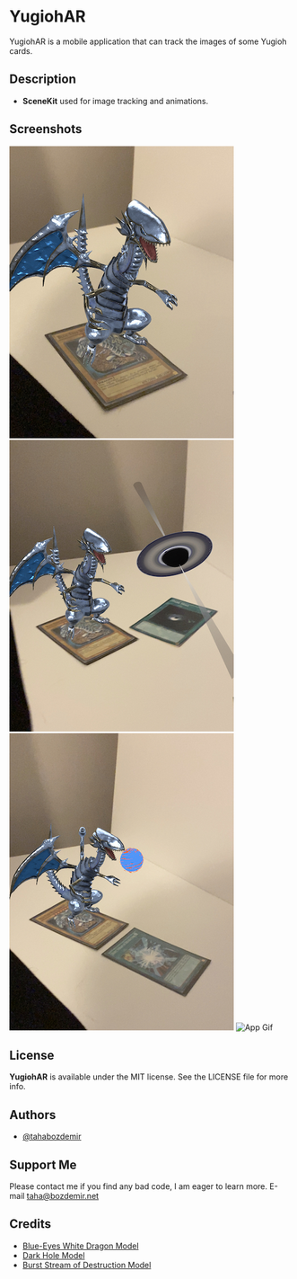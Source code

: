 # YugiohAR

YugiohAR is a mobile application that can track the images of some Yugioh cards.

## Description

- **SceneKit** used for image tracking and animations.

## Screenshots

![Blue-Eyes Screenshot](ReadmeAssets/blueEyesScreen.jpg)
![Two Card Screenshot](ReadmeAssets/twoCards.jpg)
![Blue-Eyes Effect Screenshot](ReadmeAssets/blueeyesEffect.jpg)
![App Gif](ReadmeAssets/YugiohAR.gif)

## License

**YugiohAR** is available under the MIT license. See the LICENSE file for more info.

## Authors

- [@tahabozdemir](https://www.github.com/tahabozdemir)

## Support Me 

Please contact me if you find any bad code, I am eager to learn more. E-mail taha@bozdemir.net

## Credits

- [Blue-Eyes White Dragon Model](https://sketchfab.com/3d-models/blue-eyes-white-dragon-yu-gi-oh-6ab793b28ded4e41b33e195e91aa06aa)
- [Dark Hole Model](https://sketchfab.com/3d-models/black-hole-cfd16738ad2c402b9dc8e38a9c05c8d4)
- [Burst Stream of Destruction Model](https://sketchfab.com/3d-models/fireball-vfx-911322f594b2480e8c3f9d49ff7619c6)
